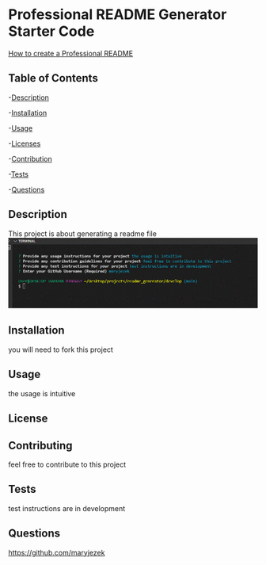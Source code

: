 # Professional README Generator Starter Code

[How to create a Professional README](./readme-guide.md)
  ## Table of Contents
  -[Description](#description)

  -[Installation](#installation)

  -[Usage](#usage)

  -[Licenses](#licenses)

  -[Contribution](#Contributing)

  -[Tests](#Tests)

  -[Questions](#Questions)

  ## Description 
  This project is about generating a readme file
  <img src="./Screenshot 2022.gif"/> 
   ## Installation 
  you will need to fork this project 
  ## Usage
  the usage is intuitive
  ## License
  ## Contributing
  feel free to contribute to this project
  ## Tests 
  test instructions are in development
  ## Questions
  https://github.com/maryjezek

